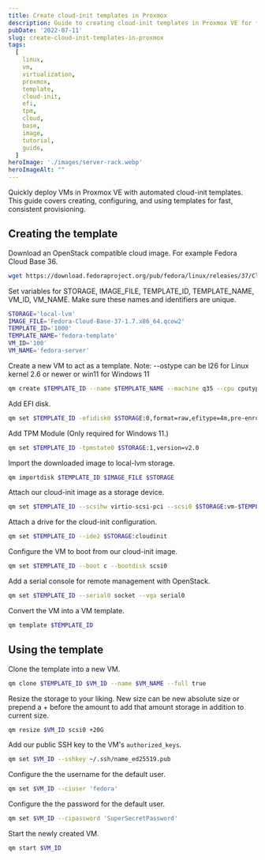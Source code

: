 ```yaml
---
title: Create cloud-init templates in Proxmox
description: Guide to creating cloud-init templates in Proxmox VE for fast VM deployment with automated setup, EFI support, and cloud image integration.
pubDate: '2022-07-11'
slug: create-cloud-init-templates-in-proxmox
tags:
  [
    linux,
    vm,
    virtualization,
    proxmox,
    template,
    cloud-init,
    efi,
    tpm,
    cloud,
    base,
    image,
    tutorial,
    guide,
  ]
heroImage: './images/server-rack.webp'
heroImageAlt: ""
---
```


Quickly deploy VMs in Proxmox VE with automated cloud-init templates. This guide covers creating, configuring, and using templates for fast, consistent provisioning.

## Creating the template

Download an OpenStack compatible cloud image. For example Fedora Cloud Base 36.

```sh
wget https://download.fedoraproject.org/pub/fedora/linux/releases/37/Cloud/x86_64/images/Fedora-Cloud-Base-37-1.7.x86_64.qcow2
```

Set variables for STORAGE, IMAGE_FILE, TEMPLATE_ID, TEMPLATE_NAME, VM_ID, VM_NAME. Make sure these names and identifiers are unique.

```sh
STORAGE='local-lvm'
IMAGE_FILE='Fedora-Cloud-Base-37-1.7.x86_64.qcow2'
TEMPLATE_ID='1000'
TEMPLATE_NAME='fedora-template'
VM_ID='100'
VM_NAME='fedora-server'
```

Create a new VM to act as a template.
Note: --ostype can be l26 for Linux kernel 2.6 or newer or win11 for Windows 11

```sh
qm create $TEMPLATE_ID --name $TEMPLATE_NAME --machine q35 --cpu cputype=host --core 2 --memory 2048 --net0 virtio,bridge=vmbr0 --bios ovmf --ostype l26
```

Add EFI disk.

```sh
qm set $TEMPLATE_ID -efidisk0 $STORAGE:0,format=raw,efitype=4m,pre-enrolled-keys=1
```

Add TPM Module (Only required for Windows 11.)

```sh
qm set $TEMPLATE_ID -tpmstate0 $STORAGE:1,version=v2.0
```

Import the downloaded image to local-lvm storage.

```sh
qm importdisk $TEMPLATE_ID $IMAGE_FILE $STORAGE
```

Attach our cloud-init image as a storage device.

```sh
qm set $TEMPLATE_ID --scsihw virtio-scsi-pci --scsi0 $STORAGE:vm-$TEMPLATE_ID-disk-1
```

Attach a drive for the cloud-init configuration.

```sh
qm set $TEMPLATE_ID --ide2 $STORAGE:cloudinit
```

Configure the VM to boot from our cloud-init image.

```sh
qm set $TEMPLATE_ID --boot c --bootdisk scsi0
```

Add a serial console for remote management with OpenStack.

```sh
qm set $TEMPLATE_ID --serial0 socket --vga serial0
```

Convert the VM into a VM template.

```sh
qm template $TEMPLATE_ID
```

## Using the template

Clone the template into a new VM.

```sh
qm clone $TEMPLATE_ID $VM_ID --name $VM_NAME --full true
```

Resize the storage to your liking. New size can be new absolute size or prepend a + before the amount to add that amount storage in addition to current size.

```sh
qm resize $VM_ID scsi0 +20G
```

Add our public SSH key to the VM's `authorized_keys`.

```sh
qm set $VM_ID --sshkey ~/.ssh/name_ed25519.pub
```

Configure the the username for the default user.

```sh
qm set $VM_ID --ciuser 'fedora'
```

Configure the the password for the default user.

```sh
qm set $VM_ID --cipassword 'SuperSecretPassword'
```

Start the newly created VM.

```sh
qm start $VM_ID
```
